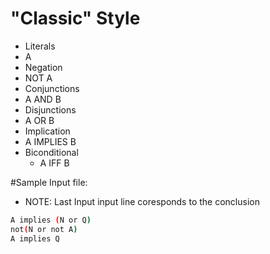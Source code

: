 # "Classic" Style
- Literals
 - A
- Negation
 - NOT A
- Conjunctions
 - A AND B
- Disjunctions
 - A OR B
- Implication
 - A IMPLIES B
- Biconditional
    - A IFF B

#Sample Input file:
- NOTE: Last Input input line coresponds to the conclusion

 ```sh
A implies (N or Q)
not(N or not A)
A implies Q
```
